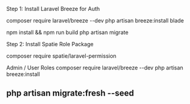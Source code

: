 Step 1: Install Laravel Breeze for Auth

composer require laravel/breeze --dev
php artisan breeze:install blade

npm install && npm run build
php artisan migrate


Step 2: Install Spatie Role Package

composer require spatie/laravel-permission


 Admin / User Roles
composer require laravel/breeze --dev
php artisan breeze:install




## php artisan migrate:fresh --seed